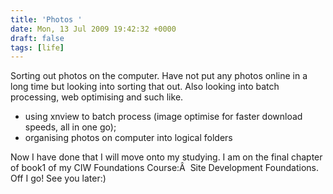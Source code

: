 ```yaml
---
title: 'Photos '
date: Mon, 13 Jul 2009 19:42:32 +0000
draft: false
tags: [life]
---
```


Sorting out photos on the computer. Have not put any photos online in a long time but looking into sorting that out. Also looking into batch processing, web optimising and such like.

*   using xnview to batch process (image optimise for faster download speeds, all in one go);
*   organising photos on computer into logical folders

Now I have done that I will move onto my studying. I am on the final chapter of book1 of my CIW Foundations Course:Â  Site Development Foundations. Off I go! See you later:)